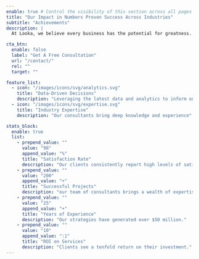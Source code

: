 ```yaml
---
enable: true # Control the visibility of this section across all pages where it is used
title: "Our Impact in Numbers Proven Success Across Industries"
subtitle: "Achievements"
description: |
  At Looka, we believe every business has the potential for greatness. Our team of seasoned consultants brings a wealth of experience across various industries to provide you with bespoke strategies and insights tailored to your unique needs

cta_btn:
  enable: false
  label: "Get A Free Consultation"
  url: "/contact/"
  rel: ""
  target: ""

feature_list:
  - icon: "/images/icons/svg/analytics.svg"
    title: "Data-Driven Decisions"
    description: "Leveraging the latest data and analytics to inform our strategies."
  - icon: "/images/icons/svg/expertise.svg"
    title: "Industry Expertise"
    description: "Our consultants bring deep knowledge and experience"

stats_block:
  enable: true
  list:
    - prepend_value: ""
      value: "98"
      append_value: "%"
      title: "Satisfaction Rate"
      description: "Our clients consistently report high levels of satisfaction"
    - prepend_value: ""
      value: "200"
      append_value: "+"
      title: "Successful Projects"
      description: "our team of consultants brings a wealth of expertise."
    - prepend_value: ""
      value: "25"
      append_value: "+"
      title: "Years of Experience"
      description: "Our strategies have generated over $50 million."
    - prepend_value: ""
      value: "10"
      append_value: ":1"
      title: "ROI on Services"
      description: "Clients see a tenfold return on their investment."
---
```


